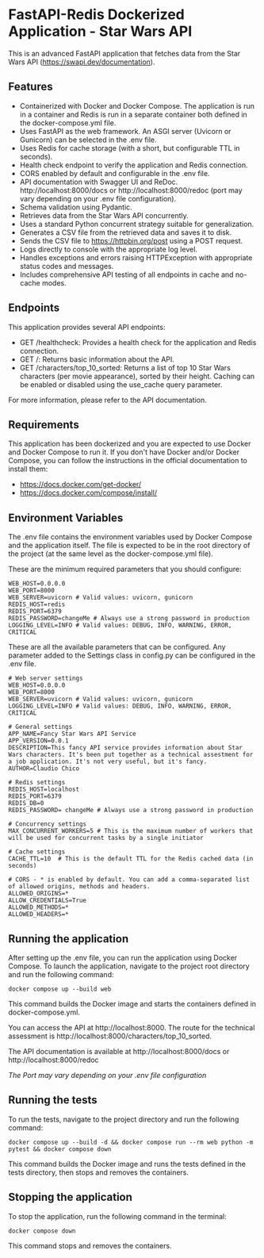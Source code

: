 # FastAPI-Redis Dockerized Application - Star Wars API
This is an advanced FastAPI application that fetches data from the Star Wars API (https://swapi.dev/documentation).


## Features
- Containerized with Docker and Docker Compose. The application is run in a container and Redis is run in a separate container both defined in the docker-compose.yml file.
- Uses FastAPI as the web framework. An ASGI server (Uvicorn or Gunicorn) can be selected in the .env file.
- Uses Redis for cache storage (with a short, but configurable TTL in seconds).
- Health check endpoint to verify the application and Redis connection.
- CORS enabled by default and configurable in the .env file.
- API documentation with Swagger UI and ReDoc. http://localhost:8000/docs or http://localhost:8000/redoc (port may vary depending on your .env file configuration).
- Schema validation using Pydantic.
- Retrieves data from the Star Wars API concurrently.
- Uses a standard Python concurrent strategy suitable for generalization.
- Generates a CSV file from the retrieved data and saves it to disk.
- Sends the CSV file to https://httpbin.org/post using a POST request.
- Logs directly to console with the appropriate log level.
- Handles exceptions and errors raising HTTPException with appropriate status codes and messages.
- Includes comprehensive API testing of all endpoints in cache and no-cache modes.


## Endpoints
This application provides several API endpoints:

- GET /healthcheck: Provides a health check for the application and Redis connection.
- GET /: Returns basic information about the API.
- GET /characters/top_10_sorted: Returns a list of top 10 Star Wars characters (per movie appearance), sorted by their height. Caching can be enabled or disabled using the use_cache query parameter.

For more information, please refer to the API documentation.


## Requirements
This application has been dockerized and you are expected to use Docker and Docker Compose to run it. 
If you don't have Docker and/or Docker Compose, you can follow the instructions in the official documentation to install them: 

- https://docs.docker.com/get-docker/
- https://docs.docker.com/compose/install/


## Environment Variables

The .env file contains the environment variables used by Docker Compose and the application itself. The file is expected to be in the root directory of the project (at the same level as the docker-compose.yml file).

These are the minimum required parameters that you should configure:

    WEB_HOST=0.0.0.0
    WEB_PORT=8000
    WEB_SERVER=uvicorn # Valid values: uvicorn, gunicorn
    REDIS_HOST=redis
    REDIS_PORT=6379
    REDIS_PASSWORD=changeMe # Always use a strong password in production
    LOGGING_LEVEL=INFO # Valid values: DEBUG, INFO, WARNING, ERROR, CRITICAL

These are all the available parameters that can be configured. Any parameter added to the Settings class in config.py can be configured in the .env file.

    # Web server settings
    WEB_HOST=0.0.0.0
    WEB_PORT=8000
    WEB_SERVER=uvicorn # Valid values: uvicorn, gunicorn
    LOGGING_LEVEL=INFO # Valid values: DEBUG, INFO, WARNING, ERROR, CRITICAL

    # General settings
    APP_NAME=Fancy Star Wars API Service
    APP_VERSION=0.0.1
    DESCRIPTION=This fancy API service provides information about Star Wars characters. It's been put together as a technical assestment for a job application. It's not very useful, but it's fancy.
    AUTHOR=Claudio Chico

    # Redis settings
    REDIS_HOST=localhost
    REDIS_PORT=6379
    REDIS_DB=0
    REDIS_PASSWORD= changeMe # Always use a strong password in production

    # Concurrency settings
    MAX_CONCURRENT_WORKERS=5 # This is the maximum number of workers that will be used for concurrent tasks by a single initiator

    # Cache settings
    CACHE_TTL=10  # This is the default TTL for the Redis cached data (in seconds)

    # CORS - * is enabled by default. You can add a comma-separated list of allowed origins, methods and headers.
    ALLOWED_ORIGINS=*
    ALLOW_CREDENTIALS=True
    ALLOWED_METHODS=*
    ALLOWED_HEADERS=*


## Running the application

After setting up the .env file, you can run the application using Docker Compose. To launch the application, navigate to the project root directory and run the following command:

    docker compose up --build web

This command builds the Docker image and starts the containers defined in docker-compose.yml.

You can access the API at http://localhost:8000. 
The route for the technical assessment is http://localhost:8000/characters/top_10_sorted. 

The API documentation is available at http://localhost:8000/docs or http://localhost:8000/redoc 

*The Port may vary depending on your .env file configuration*

## Running the tests

To run the tests, navigate to the project directory and run the following command:

    
    docker compose up --build -d && docker compose run --rm web python -m pytest && docker compose down


This command builds the Docker image and runs the tests defined in the tests directory, then stops and removes the containers.


## Stopping the application

To stop the application, run the following command in the terminal:

    docker compose down

This command stops and removes the containers.